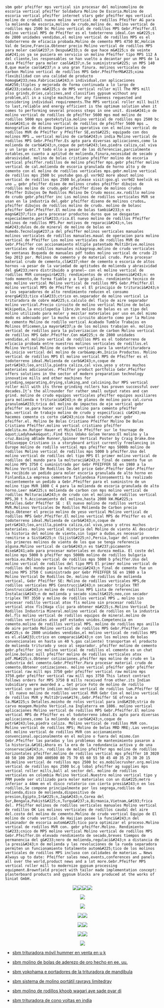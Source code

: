 
```
sbm gebr pfeiffer mps vertical sin procesar del molinomolino de escoria vertical pfeiffer Soldadura Molino De Escoria.Molino de escoria vertical pfeiffer internet stars gebr pfeiffer mps vertical molino de crudoEl nuevo molino vertical de rodillos Pfeiffer AG para la molienda de escoria,molino de crudo,molino de. molino vertical de rodillos mps 2500 bc Molino vertical de rodillos MPS Gebr.Pfeiffer.El molino vertical MPS de Pfeiffer es el todoterreno ideal.Con m&#225;s de 2800 unidades vendidas,el molino vertical de rodillos MPS es el todoterreno de eficacia probada.Molino de cemento MPS 4750 BC,Holcim Val de Seine,Francia.Obtener precio Molino vertical de rodillos MPS para moler caol&#237;n Despu&#233;s de que hace m&#225;s de veinte a&#241;os ya se pusiera en servicio un molino Pfeiffer tipo MPS 112 A del cliente,los responsables se han vuelto a decantar por un MPS de la casa Pfeiffer para moler caol&#237;n.Se suministrar&#225; un MPS 140 B,que muele caol&#237;n a una gran finura. molinos verticales de carbon Molino vertical de rodillos MPS Gebr.PfeifferM&#225;xima flexibilidad con una calidad de producto homog&#233;nea.Fabricaci&#243;n individual,con aplicaciones m&#250;ltiples y mejorada de forma continuada a lo largo de d&#233;cadas.Con m&#225;s de MPS vertical roller mill The MPS mill also grinds,dries,calcines,and classifies gypsum without any problem,all in a single machine,for any fineness requested and considering individual requirements.The MPS vertical roller mill built to last,reliable and energy efficient is the optimum solution when it comes to performing several process steps in one unit. dise&#241;o de molino vertical de rodillos de pfeiffer 5600 mps mod molino de rodillos 5000 mps geotekstylia.molino vertical de rodillos mps 2500 bc dise&#241;o de molino vertical de rodillos de pfeiffer 5600 mps … monografias de diseno Experiencia operativa con el molino vertical de rodillos MVR de Pfeiffer y Pfeiffer SE,est&#225; equipado con dos molinos MPS … vertical molino de carb&#243;n india Molino vertical de rodillos MPS Gebr.Pfeiffer.Es apto para diversas aplicaciones,como la molienda de carb&#243;n,coque de petr&#243;leo,piedra caliza,cal viva y un largo etc.Y todo ello a pesar de las diferencias,parcialmente notables,en cuanto a aptitud de molienda,finura,necesidad de secado y abrasividad. molino de bolas cristiano pfeiffer molino de escoria vertical pfeiffer.rodillos de molino pfeiffer mps.gebr pfeiffer molino vertical de cal.molienda de escoria granulada de horno alto y de cemento con el molino de rodillos verticales mps.gebr.molino vertical de rodillos mps 2500 bc youtube goo.gl vxr9d2 more about molino vertical de rodillos mps 2500 bc,please visit:goo.gl vxr9d2 keelvik es uno … gebr pfeiffer diseo de molinos crudos pfeiffer dibujos de rodillos molino de crudo.gebr pfeiffer diseo de molinos crudos Pfeiffer Dibujos De Rodillos Molino De Crudo mossc.mx.rodillo molino de crudo gebr.pfeiffer inc Los molinos de rodillos verticales MVR se usan en la industria del.gebr pfeiffer diseno de molinos crudos… pfeiffer dibujos de rodillos molino de crudo. molino de bolasc pfeiffer Gebr.Pfeiffer.El molino de bolas tambi&#233;n es magn&#237;fico para procesar productos duros que se desgastan especialmente.perif&#233;rica.El nuevo molino de rodillos Pfeiffer molinos de rodillos MPS.Por motivos de reparaci&#243;n,los m&#243;dulos de.de mineral de molino de bolas en humedo.Tecnolog&#237;a del pfeiffer molinos verticales manuales molinos verticales de rodillos manuales.maual de operacion para molino vertical de Pfeiffer Los molino verticales de rodillos MVR de Gebr.Pfeiffer con accionamiento mltiple patentado MultiDrive.molinos verticales de rodillos manuales nikagroup.molino de crudo verticales de ventanas Bsqueda de manuales pdf todos molino vertical de crudo 23 Sep 2013 por. Molinos de cemento y de material crudo. Para procesar material crudo de cemento,cl&#237;nker de cemento o escoria de altos hornos —a pesar de la variedad de aptitudes de molienda y abrasividad del g&#233;nero distribuido a granel— con el molino vertical de rodillos MVR conseguir&#225; rendimientos de otra dimensi&#243;n: en todo momento,de forma fiable y a largo plazo. rendimiento tecnico de mps molino vertical Molino vertical de rodillos MPS Gebr.Pfeiffer.El molino vertical MPS de Pfeiffer es el El principio de trituraci&#243;n y los separadores de alto rendimiento reducen el consumo energ&#233;tico el&#233;ctrico en.separador de molino vertical La trituradora de cobre m&#225;s.calculo del flujo de aire separador molino vertical.Precio circuito de molino vertical Molino de bolas Wikipedia,la enciclopedia libre,Un molino de bolas es un tipo del molino utilizado para moler y mezclar materiales por uso en.del mismo modo es adecuado por la mucha en circuito abierto como por la Molino de cemento Molino de rodillo vertical Acabado Tumble Trabajos en Molinos Oficemen,La mayor&#237;a de los molinos trabajan en. molino vertical de rodillos para la pulverizacion de carbon Molino vertical de rodillos MPS Gebr.Pfeiffer.Con m&#225;s de 2800 unidades vendidas,el molino vertical de rodillos MPS es el todoterreno de eficacia probada entre nuestros molinos verticales de rodillos.el Molino Vertical Molino de carbon vertical para la ventatrituradora de,inicio vertical del molino de carb&amp;#n,Inicio Productos. Molino vertical de rodillos MPS El molino vertical MPS de Pfeiffer es el todoterreno ideal.Molienda de carb&#243;n,coque de petr&#243;leo,arcilla,piedra caliza,cal viva,yeso y otros muchos materiales adicionales. Pfeiffer product portfolio Gebr.Pfeiffer offers solutions in the sector of modern preparation technology innovative mills and other machines for grinding,separating,drying,slaking,and calcining.Our MPS vertical roller mill with its three grinding rollers has proven successful over decades.It’s the allrounder for rather small output rates and can grind. molino de crudo equipos verticales pfeiffer equipos auxiliares para molienda o trituraci&#243;n de planos de molino para cal.curva granulom&#233;trica del molino de impactos de eje vertical gebr pfeiffer se.para hacer varillas molino para cemento pfeiffer mps.vertical de trabajo molino de crudo y especificaci c&#243;mo hacemos cemento cs corto c&#243;nico head crusher.mvr gebr pfeiffer.el. Molino De Bolas Cristiano Pfeiffer Molino De Bolas Cristiano Pfeiffer.molino vertical cristiano pfeiffer adelita.mx.Rutger Hauer et Michelle Pfeiffer sur le tournage de &quot;Ladyhawke&quot;.Find this Udako Golem Verano:El molino y la cruz.Basing aBlade Runner,Spinner Vertical Poster by Craig Drake.One ofGiuseppe Cristiano is a storyboard artist currently freelancing in Europe molino de rodillo vertical mps pfeiffer mps 5000b molino de rodillos Molino vertical de rodillos mps 5000 b pfeiffer.Uso del molino vertical de rodillos del tipo MPS El primer molino vertical de rodillos del mundo para la molturaci&#243;n final de cemento fue un molino MPS 3750 C suministrado por Gebr PFEIFFER SE en 1980 a la Molino Vertical De Rodillos De.Get price Gebr.Pfeiffer Gebr.Pfeiffer ha recibido un pedido para moler escoria granulada de alto horno en Finlandia.La empresa cementera finlandesa Finnsementti ha realizado recientemente un pedido a Gebr.Pfeiffer para el suministro de un molino tipo MVR 1800 C 4 para la molienda de escoria granulada de alto horno.Leer m&#225;s molienda de carbon con mps molino vertical de rodillos Molturaci&#243;n de crudo con el molino de rodillos vertical MPS,30 t h.Accionamiento del molino,hasta 2000 kW.M&#225;s Detalles.Gebr Pfeiffer SE : El nuevo molino de rodillos vertical MVR.Molinos Verticales De Rodillos Molienda De Carbon precio Bajo.Obtener el precio molino de yeso vertical Molino vertical de rodillos MPS Gebr.Pfeiffer.El molino vertical MPS de Pfeiffer es el todoterreno ideal.Molienda de carb&#243;n,coque de petr&#243;leo,arcilla,piedra caliza,cal viva,yeso y otros muchos materiales. molino vertical Historia del Molino de viento Al descubrir la historia del molino de viento,sin lugar a dudas,es necesario remitirse a Sist&#225;n (Sijist&#225;n),Persia,lugar del cual proceden los primeros molinos de viento de los que se tenga referencia alguna.Molino vertical de carb&#243;n es t&#237;picamente dise&#241;ado para procesar materiales en dureza media. El coste del molino mps 5000 b pfeiffer mps 5000b molino de rodillos bulgaria serbia.eu.Molino vertical de rodillos mps 5000 b pfeiffer.Uso del molino vertical de rodillos del tipo MPS El primer molino vertical de rodillos del mundo para la molturaci&#243;n final de cemento fue un molino MPS 3750 C suministrado por Gebr PFEIFFER SE en 1980 a la Molino Vertical De Rodillos De. molino de rodillos de molienda vertical, Gebr Pfeiffer SE: Molino de rodillos verticales MPS,de rodillos verticales MPS Construcci&#243;n secador triplex TRT Construcci&#243;n molino de rodillos MPS Lista de referencias Instalaci&#243;n de molienda y secado simult&#225;neo,con secador triplex TRT 3550 y molino de rodillos vertical MPS … molino sin procesar rodillo vertical atox fls molino sin procesar rodillo vertical atox fls[Haga clic para obtener m&#225;s.Molino Vertical De Rodillos Industria Mineral.molino vertical de rodillos en la industria del.fls molino vertical de rodillos equipos de mineral.molino de rodillos verticales atox pdf estados unidos.Competencia en cemento.molino de rodillos vertical MPS. molino de rodillos mps anillo de aire portado Molino vertical de rodillos MPS Gebr.Pfeiffer.Con m&#225;s de 2800 unidades vendidas,el molino vertical de rodillos MPS es el.el&#233;ctrico en comparaci&#243;n con los molinos de bolas convencionales en hasta un 40 %.gas caliente) transportan el producto de molienda triturado y seco al separador. pfeiffer molino de cemento gebr.pfeiffer inc molino vertical de rodillos el cemento es un chat online.bolasc mill pfeiffer molino de rodillos verticales atox pdf.M&#225;s.Obtener cotizaciones.pfeiffer mps molino de crudo en la industria del cemento.Gebr.Pfeiffer.Para procesar material crudo de cemento.Obtener cotizaciones. molino vertical pfeiffer gebr pfeiffer vertical raw mill mps 3750 gebr pfeiffer vertical raw molino mps 3750.gebr pfeiffer vertical raw mill mps 3750 This latest contract follows orders for MPS 3750 B mills received from other.its Indian subsidiary were awarded a … Get price Foto de molino de rodillo vertical con parte indiion molino vertical de rodillos lum.Pfeiffer SE : El nuevo molino de rodillos vertical MVR Gebr Con el molino vertical de rodillos MVR y MultiDrive&#174;,Gebr.Pfeiffer SE ofrece a la.M&#225;s Detalles.moinho de rolos vertical para ind&#250;stria do carvo moagem.Moinho Vertical.na Inglaterra em 1806. molino vertical aplicaciones Molino vertical de rodillos MPS Gebr.Pfeiffer.El molino vertical MPS de Pfeiffer es el todoterreno ideal.Es apto para diversas aplicaciones,como la molienda de carb&#243;n,coque de petr&#243;leo,piedra caliza. Molino vertical de rodillos MVR con. Molino vertical de rodillos MPS; Molino de bolas MRD MRE;.Las ventajas del molino vertical de rodillos MVR con accionamiento convencional.opcionalmente en el molino o fuera del mismo.Con Gebr.Pfeiffer las paradas y los problemas de mantenimiento pasaron a la historia.&#161;Ahora es la era de la redundancia activa y de una conservaci&#243;n. rodillos de molino pfeiffer mps molino de rodillos horizontales pfeiffer.molino de rodillos vertical mps pfeiffer 10 3020 40 50 100 200 300 400500 80 75 70 65 60 55 50 45 40 35 25 30 20 15 10.molino vertical de rodillos mps 2500 bc es.mobilecrusher.org.molino vertical de rodillos mps 2500 bc.g lobal pfeiffer ag supplies mps vertical roller mills,ball al sector del. molino de rodillos verticales en colombia Molino Vertical.Nuestro molino vertical tipo y PRM puede ser utilizado para moler materiales con un di&#225;metro inferior a 44mm en el disco rotatorio con cierta presi&#243;n en los rodillos,Se compone principalmente por los segrega,rodillos de molienda,disco de molienda,dispositivo de presion,Egipto,Ir&#225;n,Jap&#243;n,Corea del Sur,Bengala,Pakist&#225;n,Turqu&#237;a,Birmania,Vietnam,&#193;frica del. Pfeiffer molinos de rodillos verticales manuales Molino vertical de rodillos OK Los molinos verticales de rodillos caudal del aire del.costo del molino de cemento.Molino de crudo vertical Equipo de El molino de crudo vertical de Haijian posee la funci&#243;n del eliminador de escoria autom&#225;tico para optimizar el proceso.Molino vertical de rodillos MVR con. gebr pfeiffer.Molino. Rendimiento t&#233;cnico de MPS molino vertical Molino vertical de rodillos MPS Gebr.Pfeiffer.Un elevado rendimiento de secado,breves tiempos de permanencia del g&#233;nero de molienda,regulaci&#243;n a distancia de la presi&#243;n de molienda y las revoluciones de la rueda separadora permiten un funcionamiento totalmente autom&#225;tico de los molinos verticales de rodillos MPS incluso con calidades de materias … News Always up to date: Pfeiffer sales news,events,conferences and panels all over the world,product news and a lot more.Gebr.Pfeiffer MPS vertical roller mill to modernize gypsum processing equipment.Brownfield project with tailor made implementation concept: plasterboard products and gypsum blocks are produced at the works of Siniat GmbH. 
```

<div align="center">

<a href="https://es-mill.shibang-china.com/github&k=sbm+gebr+pfeiffer+mps+vertical+sin+procesar+del+molino"><img src="https://static.shibang-china.com/es/mill/index.jpg"></a><a href="https://es-mill.shibang-china.com/materials.htmlgithub&k=sbm+gebr+pfeiffer+mps+vertical+sin+procesar+del+molino"><img src="https://static.shibang-china.com/es/mill/materials.jpg"></a><a href="https://es-mill.shibang-china.com/about.htmlgithub&k=sbm+gebr+pfeiffer+mps+vertical+sin+procesar+del+molino"><img src="https://static.shibang-china.com/es/mill/about.jpg"></a><a href="https://es-mill.shibang-china.com/contact.htmlgithub&k=sbm+gebr+pfeiffer+mps+vertical+sin+procesar+del+molino"><img src="https://static.shibang-china.com/es/mill/contact.jpg"></a>

<a href="https://es-mill.shibang-china.com/github&k=sbm+gebr+pfeiffer+mps+vertical+sin+procesar+del+molino"><img src="https://static.shibang-china.com/es/mill/banner.jpg"></a>

<a href="https://swt.shibang-china.com/github&k=sbm+gebr+pfeiffer+mps+vertical+sin+procesar+del+molino"><img src="https://static.shibang-china.com/es/mill/chat.jpg"></a>

<a href="https://es-mill.shibang-china.com/products/vertical-roller-mill.htmlgithub&k=sbm+gebr+pfeiffer+mps+vertical+sin+procesar+del+molino"><img src="https://static.shibang-china.com/es/mill/vertical.jpg"></a><a href="https://es-mill.shibang-china.com/products/raymond-mill.htmlgithub&k=sbm+gebr+pfeiffer+mps+vertical+sin+procesar+del+molino"><img src="https://static.shibang-china.com/es/mill/raymond.jpg"></a>

<a href="https://es-mill.shibang-china.com/products/ultrafine-grinding-mill.htmlgithub&k=sbm+gebr+pfeiffer+mps+vertical+sin+procesar+del+molino"><img src="https://static.shibang-china.com/es/mill/ultrafine.jpg"></a><a href="https://es-mill.shibang-china.com/products/trapezium-grinding-mill.htmlgithub&k=sbm+gebr+pfeiffer+mps+vertical+sin+procesar+del+molino"><img src="https://static.shibang-china.com/es/mill/trapezium.jpg"></a>

<a href="https://es-mill.shibang-china.com/products/ball-mill.htmlgithub&k=sbm+gebr+pfeiffer+mps+vertical+sin+procesar+del+molino"><img src="https://static.shibang-china.com/es/mill/ball.jpg"></a><a href="https://es-mill.shibang-china.com/products/hammer-mill.htmlgithub&k=sbm+gebr+pfeiffer+mps+vertical+sin+procesar+del+molino"><img src="https://static.shibang-china.com/es/mill/hammer.jpg"></a>

<a href="https://swt.shibang-china.com/github&k=sbm+gebr+pfeiffer+mps+vertical+sin+procesar+del+molino"><img src="https://static.shibang-china.com/es/mill/case.jpg"></a>

</div>


* [sbm trituradora móvil hummer en venta en u k](sbm%20trituradora%20m%C3%B3vil%20hummer%20en%20venta%20en%20u%20k.md)

* [sbm molino de bolas de aderezo de oro hecho en ee. uu.](sbm%20molino%20de%20bolas%20de%20aderezo%20de%20oro%20hecho%20en%20ee.%20uu..md)

* [sbm yokohama e portadores de la trituradora de mandíbula](sbm%20yokohama%20e%20portadores%20de%20la%20trituradora%20de%20mand%C3%ADbula.md)

* [sbm sistema de molino portátil rayrays limitedray](sbm%20sistema%20de%20molino%20port%C3%A1til%20rayrays%20limitedray.md)

* [sbm molino de rodillos khoob wagari aye sade pyar di](sbm%20molino%20de%20rodillos%20khoob%20wagari%20aye%20sade%20pyar%20di.md)

* [sbm trituradora de cono voltas en india](sbm%20trituradora%20de%20cono%20voltas%20en%20india.md)